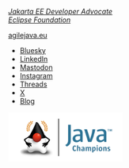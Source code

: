 [*Jakarta EE Developer Advocate*](https://jakarta.ee/community/developer-advocate/) \
[*Eclipse Foundation*](https://www.eclipse.org)

[agilejava.eu](https://agilejava.eu)

- [Bluesky](https://bsky.app/profile/theguywiththeduketattoo.com)
- [LinkedIn](https://www.linkedin.com/in/ivargrimstad/)
- [Mastodon](https://mastodon.social/@ivar_grimstad)
- [Instagram](https://www.instagram.com/ivargrimstad_official/)
- [Threads](https://www.threads.net/@ivargrimstad_official)
- [ X ](https://x.com/ivar_grimstad)
- [Blog](https://blogs.eclipse.org/blogs/ivar-grimstad)

<img src="/img/jc-program-logo.png" height="100">
